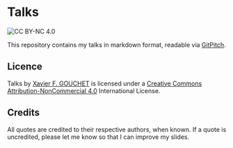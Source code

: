 # Talks

![CC BY-NC 4.0](https://i.creativecommons.org/l/by-nc/4.0/80x15.png) 

This repository contains my talks in markdown format, readable via [GitPitch](https://gitpitch.com/xgouchet/Talks). 

## Licence

Talks by [Xavier F. GOUCHET](https://github.com/xgouchet) is licensed under a [Creative Commons Attribution-NonCommercial 4.0](https://creativecommons.org/licenses/by-nc/4.0/) International License. 

## Credits

All quotes are credited to their respective authors, when known. If a quote is uncredited, please let me know so that I can improve my slides. 